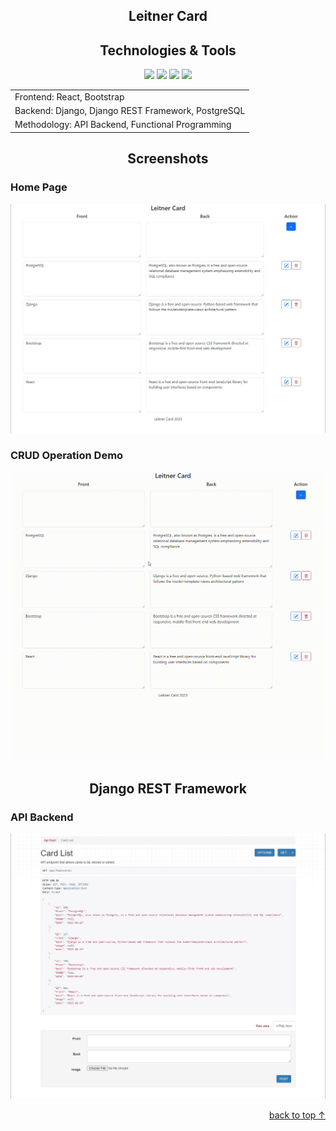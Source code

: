 <div id="readme-top" align="center"><h2>Leitner Card</h2></div>

<div align="center">
  <h2>Technologies & Tools</h2>
</div>

<div align="center">
  <a href="https://react.dev"><img src="https://skillicons.dev/icons?i=react" width="50"></a>
  <a href="https://getbootstrap.com"><img src="https://skillicons.dev/icons?i=bootstrap" width="50"></a>
  <a href="https://www.djangoproject.com"><img src="https://skillicons.dev/icons?i=django" width="50"></a>
  <a href="https://www.postgresql.org"><img src="https://skillicons.dev/icons?i=postgres" width="50"></a>
</div>

<table align="center">
  <tr>
    <td>Frontend: React, Bootstrap</td>
  </tr>
  <tr>
    <td>Backend: Django, Django REST Framework, PostgreSQL</td>
  </tr>
  <tr>
    <td>Methodology: API Backend, Functional Programming</td>
  </tr>
</table>

<div align="center">
  <h2>Screenshots</h2>
</div>

<div>
  <h3>Home Page</h3>
  <img src="https://raw.githubusercontent.com/kenzilai/LeitnerCard/main/README%20Assets/Home%20Page.jpg">
  
  <h3>CRUD Operation Demo</h3>
  <img src="https://raw.githubusercontent.com/kenzilai/LeitnerCard/main/README%20Assets/CRUD%20Operation.gif">
</div>
<div align="center">
  <h2>Django REST Framework</h2>
</div>
<div>
  <h3>API Backend</h3>
  <img src="https://raw.githubusercontent.com/kenzilai/LeitnerCard/main/README%20Assets/API%20Backend.jpg">
</div>
<p align="right"><a href="#readme-top">back to top &uarr;</a></p>
